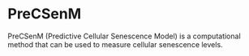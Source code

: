 # PreCSenM

PreCSenM (Predictive Cellular Senescence Model) is a computational method that can be used to measure cellular senescence levels.

